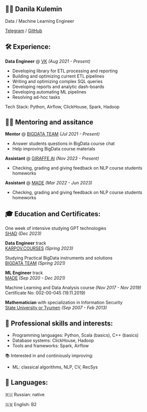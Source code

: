 ## 👨‍💻 Danila Kulemin

Data / Machine Learning Engineer

[Telegram](https://t.me/dkulemin) / [GitHub](https://github.com/dkulemin)

## 🛠️ Experience:

**Data Engineer** @ [VK](https://vk.company/) *(Aug 2021 - Present)*

* Developing library for ETL processing and reporting
* Building and optimizing current ETL pipelines
* Writing and optimizing complex SQL queries
* Developing reports and analytic dash-boards
* Developing automating ML pipelines
* Resolving ad-hoc tasks

Tech Stack: Python, Airflow, ClickHouse, Spark, Hadoop

## 👨‍🏫 Mentoring and assitance

**Mentor** @ [BIGDATA TEAM](https://bigdatateam.org/) *(Jul 2021 - Present)*

* Answer students questions in BigData course chat
* Help improving BigData course materials

**Assistant** @ [GIRAFFE AI](https://girafe.ai/) *(Nov 2023 - Present)*

* Checking, grading and giving feedback on NLP course students homeworks

**Assistant** @ [MADE](https://data.vk.company/) *(Mar 2022 - Jun 2023)*

* Checking, grading and giving feedback on NLP course students homeworks

## 🎓 Education and Certificates:

One week of intensive studying GPT technologies  
[SHAD](https://lyceum.s3.yandex.net/gpt_certs/789_%D0%9A%D1%83%D0%BB%D1%91%D0%BC%D0%B8%D0%BD%D0%94%D0%B0%D0%BD%D0%B8%D0%BB%D0%B0%D0%92%D0%BB%D0%B0%D0%B4%D0%B8%D0%BC%D0%B8%D1%80%D0%BE%D0%B2%D0%B8%D1%87.pdf?mindbox-message-key=5242189973118058496&mindbox-click-id=af286134-45b5-4ef5-8f26-2167207c4c1a&utm_source=mindbox&utm_medium=email&utm_campaign=gptweek23&utm_content=post2612) *(Dec 2023)*


**Data Engineer** track  
[KARPOV.COURSES](https://lab.karpov.courses/certificate/77225ef2-bbb9-4627-9ee6-f47195a83b5d/en/) *(Spring 2023)*


Studying Practical BigData instruments and solutions  
[BIGDATA TEAM](https://bigdatateam.org/certificates?cid=1gxqUwia7r3d9EoxW_l0qTE1FyFOIqZM5) *(Spring 2021)*


**ML Engineer** track  
[MADE](https://data.vk.company/curriculum/certificates/download/3584/da30fdf7-7af1-4ed1-9ff6-7edbeec42f24/) *(Sep 2020 - Dec 2021)*


Machine Learning and Data Analysis course *(Nov 2017 - Nov 2019)*  
Certificate No: 002-00-045 (19.11.2019)


**Mathematician** with specialization in Information Security  
[State University or Tyumen](https://www.utmn.ru/) *(Sep 2007 - Feb 2013)*

## 🔧 Professional skills and interests:

* Programming languages: Python, Scala (basics), C++ (basics)
* Database systems: ClickHouse, Hadoop
* Tools and frameworks: Spark, Airflow

📚 Interested in and continiously improving:

* ML: classical algorithms, NLP, CV, RecSys

## 💬 Languages:

🇷🇺 Russian: native

🇬🇧 English: B2
